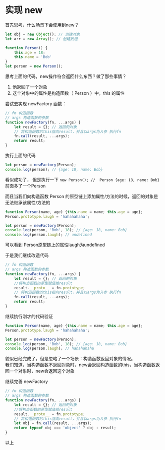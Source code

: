 # 实现 new #

首先思考，什么场景下会使用到new？

```javascript
let obj = new Object(); // 创建对象
let arr = new Array(); // 创建数组

function Person() {
    this.age = 18;
    this.name = 'Bob'
}
let person = new Person();
```

思考上面的代码，new操作符会返回什么东西？做了那些事情？

1. 他返回了一个对象
2. 这个对象中的属性是构造函数（ Person ）中，this 的属性

尝试去实现 newFactory 函数：

```javascript
// fn 构造函数
// args 构造函数的参数
function newFactory(fn, ...args) {
    let result = {}; // 返回的对象
    // 将构造函数的this指向result，并且以args为入参 执行fn
    fn.call(result, ...args);
    return result;
}
```

执行上面的代码

``` javascript
let person = newFactory(Person);
console.log(person); // {age: 18, name: Bob}
```

看似成功了， 但是执行一下 `new Person(); //  Person {age: 18, name: Bob}` 前面多了一个Person

而且当我们向构造函数 Person 的原型链上添加属性/方法的时候，返回的对象是无法继承该属性/方法的

``` javascript
function Person(name, age) {this.name = name; this.age = age};
Person.prototype.laugh = 'hahahahaha';

let person = newFactory(Person);
console.log(person, 'Bob', 18); // {age: 18, name: Bob}
console.log(person.laugh); // undefined
```

可以看到 Person原型链上的属性laugh为undefined

于是我们继续改造代码

```javascript
// fn 构造函数
// args 构造函数的参数
function newFactory(fn, ...args) {
    let result = {}; // 返回的对象
    //将构造函数的原型赋值给result
    result.__proto__ = fn.prototype;
    // 将构造函数的this指向result，并且以args为入参 执行fn
    fn.call(result, ...args);
    return result;
}
```

继续执行刚才的代码验证

``` javascript
function Person(name, age) {this.name = name; this.age = age};
Person.prototype.laugh = 'hahahahaha';

let person = newFactory(Person);
console.log(person, 'Bob', 18); // {age: 18, name: Bob}
console.log(person.laugh); // hahahahaha
```

貌似已经完成了，但是忽略了一个场景：构造函数返回对象的情况。  
我们知道，当构造函数不返回对象时，new会返回构造函数的this，当构造函数返回一个对象时，new会返回这个对象

继续完善 newFactory  

``` javascript
// fn 构造函数
// args 构造函数的参数
function newFactory(fn, ...args) {
    let result = {}; // 返回的对象
    //将构造函数的原型赋值给result
    result.__proto__ = fn.prototype;
    // 将构造函数的this指向result，并且以args为入参 执行fn
    let obj = fn.call(result, ...args);
    return typeof obj === 'object' ? obj : result;
}
```

以上
